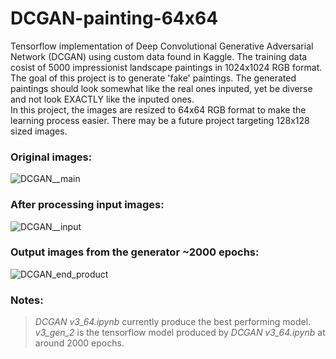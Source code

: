 # DCGAN-painting-64x64

Tensorflow implementation of Deep Convolutional Generative Adversarial Network (DCGAN) using custom data found in Kaggle. The training data cosist of 5000 impressionist landscape paintings in 1024x1024 RGB format. <br>
The goal of this project is to generate 'fake' paintings. The generated paintings should look somewhat like the real ones inputed, yet be diverse and not look EXACTLY like the inputed ones. <br>
In this project, the images are resized to 64x64 RGB format to make the learning process easier. There may be a future project targeting 128x128 sized images. 

### Original images:
![DCGAN__main](https://user-images.githubusercontent.com/31713252/129493865-beda77b6-53fd-4120-a829-2f8e9f75c8bd.jpg)

### After processing input images:
![DCGAN__input](https://user-images.githubusercontent.com/31713252/132143941-8871fbe8-1e1c-4ff2-a885-18febfd428de.png)


### Output images from the generator ~2000 epochs:
![DCGAN_end_product](https://user-images.githubusercontent.com/31713252/129493893-40d42d59-a6f3-44c1-93ce-8427448d6c7c.png)

### Notes:
> *DCGAN v3_64.ipynb* currently produce the best performing model. <br>
> *v3_gen_2* is the tensorflow model produced by *DCGAN v3_64.ipynb* at around 2000 epochs.

